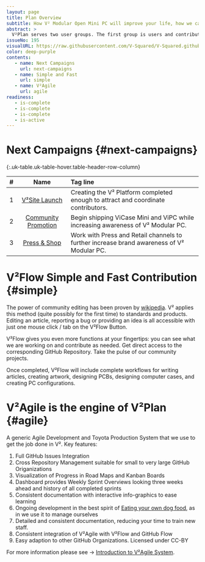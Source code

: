 ```yaml
---
layout: page
title: Plan Overview
subtitle: How V² Modular Open Mini PC will improve your life, how we can make it happen and how you can help. 
abstract: >
  V²Plan serves two user groups. The first group is users and contributors of V². The second group is GitHub users who are looking for an Agile Project Management and Toyota Production System to add to their GitHub Organization. 
issueNo: 195
visualURL: https://raw.githubusercontent.com/V-Squared/V-Squared.github.io/master/images/titles/plan/plan
color: deep-purple
contents:
   - name: Next Campaigns
     url: next-campaigns
   - name: Simple and Fast
     url: simple
   - name: V²Agile
     url: agile
readiness:
   - is-complete
   - is-complete
   - is-complete
   - is-active
---
```


# Next Campaigns {#next-campaigns}

{:.uk-table.uk-table-hover.table-header-row-column}

| # | Name | Tag line |
|--:|:----------:|:-------------------|
| 1 | [V²Site Launch][1] | Creating the V² Platform completed enough to attract and coordinate contributors. |
| 2 | [Community Promotion][2] | Begin shipping ViCase Mini and ViPC while increasing awareness of V² Modular PC. |
| 3 | [Press & Shop][3] | Work with Press and Retail channels to further increase brand awareness of V² Modular PC. |

[1]: /plan/road-map/campaign01/
[2]: /plan/road-map/campaign02/
[3]: /plan/road-map/campaign03/


# V²Flow Simple and Fast Contribution {#simple}

The power of community editing has been proven by [wikipedia](https://www.wikipedia.org/). V² applies this method (quite possibly for the first time) to standards and products. Editing an article, reporting a bug or providing an idea is all accessible with just one mouse click / tab on the V²Flow Button. 

V²Flow gives you even more functions at your fingertips: you can see what we are working on and contribute as needed. Get direct access to the corresponding GitHub Repository. Take the pulse of our community projects.

Once completed, V²Flow will include complete workflows for writing articles, creating artwork, designing PCBs, designing computer cases, and creating PC configurations.


# V²Agile is the engine of V²Plan {#agile}

A generic Agile Development and Toyota Production System that we use to get the job done in V². Key features:

  1. Full GitHub Issues Integration
  2. Cross Repository Management suitable for small to very large GitHub Origanizations
  3. Visualization of Progress in Road Maps and Kanban Boards
  4. Dashboard provides Weekly Sprint Overviews looking three weeks ahead and history of all completed sprints
  5. Consistent documentation with interactive info-graphics to ease learning
  6. Ongoing development in the best spirit of [Eating your own dog food](https://en.wikipedia.org/wiki/Eating_your_own_dog_food), as in we use it to manage ourselves
  7. Detailed and consistent documentation, reducing your time to train new staff.
  8. Consistent integration of V²Agile with V²Flow and GitHub Flow
  9. Easy adaption to other GitHub Organizations. Licensed under CC-BY

For more information please see → [Introduction to V²Agile System](/plan/agile/).
